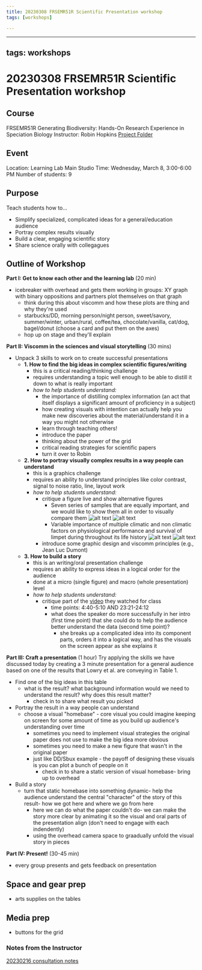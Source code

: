 ```yaml
---
title: 20230308 FRSEMR51R Scientific Presentation workshop
tags: [workshops]

---
```


---
tags: workshops
---
# 20230308 FRSEMR51R Scientific Presentation workshop


## Course
FRSEMR51R Generating Biodiversity: Hands-On Research Experience in Speciation Biology 
Instructor: Robin Hopkins
[Project Folder](https://drive.google.com/drive/folders/1RXB86kdhsCdwztynt-dH79RmXprksEdm)

## Event
Location: Learning Lab Main Studio
Time: Wednesday, March 8,  3:00-6:00 PM
Number of students: 9

## Purpose
Teach students how to...
* Simplify specialized, complicated ideas for a general/education audience
* Portray complex results visually
* Build a clear, engaging scientific story
* Share science orally with collegagues


## Outline of Workshop
**Part I: Get to know each other and the learning lab** (20 min)
* icebreaker with overhead and gets them working in groups: XY graph with binary oppositions and partners plot themselves on that graph
    * think during this about viscomm and how these plots are thing and why they're used
    * starbucks/DD, morning person/night person, sweet/savory, summer/winter, urban/rural, coffee/tea, chocolate/vanilla, cat/dog, bagel/donut (choose a card and put them on the axes)
    * hop up on stage and they'll explain

**Part II: Viscomm in the sciences and visual storytelling** (30 mins)
* Unpack 3 skills to work on to create successful presentations
    * **1. How to find the big ideas in complex scientific figures/writing**
        * this is a critical reading/thinking challenge
        * requires understanding a topic well enough to be able to distill it down to what is really important
        * *how to help students understand:*
            * the importance of distilling complex information (an act that itself displays a significant amount of proficiency in a subject)
            * how creating visuals with intention can actually help you make new discoveries about the material/understand it in a way you might not otherwise
            * learn through teaching others!
            * introduce the paper
            * thinking about the power of the grid
            * critical reading strategies for scientific papers
            * turn it over to Robin
    * **2. How to portray visually complex results in a way people can understand**
        * this is a graphics challenge
        * requires an ability to understand principles like color contrast, signal to noise ratio, line, layout work
        * *how to help students understand:*
            * critique a figure live and show alternative figures
                * Seven series of samples that are equally important, and we would like to show them all in order to visually compare them 
                ![alt text](https://files.slack.com/files-pri/T0HTW3H0V-F04SRK3A1HA/screen_shot_2023-03-06_at_11.30.50_pm.png?pub_secret=98201fb903)
                ![alt text](https://files.slack.com/files-pri/T0HTW3H0V-F04SL7B159B/screen_shot_2023-03-06_at_11.31.05_pm.png?pub_secret=3cb2d494e0)
                * Variable importance of multiple climatic and non climatic factors on physiological performance and survival of limpet during throughout its life history
                ![alt text](https://files.slack.com/files-pri/T0HTW3H0V-F04TCRHKTBJ/screen_shot_2023-03-06_at_11.22.15_pm.png?pub_secret=6fa0cfe0b3)
                ![alt text](https://files.slack.com/files-pri/T0HTW3H0V-F04SGH3MWES/screen_shot_2023-03-06_at_11.23.21_pm.png?pub_secret=608aadbd56)
            * introduce some graphic design and viscomm principles (e.g., Jean Luc Dumont)
    * **3. How to build a story**
        * this is an writing/oral presentation challenge
        * requires an ability to express ideas in a logical order for the audience
        * done at a micro (single figure) and macro (whole presentation) level
        * *how to help students understand:*
            * critique part of the [video](https://www.youtube.com/watch?v=Uv_NtODQiss&t=2548s) they watched for class
                * time points: 4:40-5:10 AND  23:21-24:12
                *  what does the speaker do more successfully in her intro (first time point) that she could do to help the audience better understand the data (second time point)?
                    *  she breaks up a complicated idea into its component parts, orders it into a logical way, and has the visuals on the screen appear as she explains it 

**Part III: Craft a presentation** (1 hour)
Try applying the skills we have discussed today by creating a 3 minute presentation for a general audience based on one of the results that Lowry et al. are conveying in Table 1.
* Find one of the big ideas in this table
    * what is the result? what background information would we need to understand the result? why does this result matter?
        * check in to share what result you picked
* Portray the result in a way people can understand
    * choose a visual "homebase" - core visual you could imagine keeping on screen for some amount of time as you build up audience's understanding over time
        * sometimes you need to implement visual strategies the original paper does not use to make the big idea more obvious
        * sometimes you need to make a new figure that wasn't in the original paper
        * just like DD/Sbux example - the payoff of designing these visuals is you can plot a bunch of people on it
            * check in to share a static version of visual homebase- bring up to overhead 
* Build a story
    * turn that static homebase into something dynamic- help the audience understand the central "character" of the story of this result- how we got here and where we go from here
        * here we can do what the paper couldn't do- we can make the story more clear by animating it so the visual and oral parts of the presentation  align (don't need to engage with each indendently)
        * using the overhead camera space to graadually unfold the visual story in pieces

**Part IV: Present!** (30-45 min)
* every group presents and gets feedback on presentation

## Space and gear prep
* arts supplies on the tables
## Media prep
* buttons for the grid

### Notes from the Instructor
[20230216 consultation notes](https://docs.google.com/document/d/1ujAupeOi9lsocd0eCZAyMXsyhkXhqTksVW5a-V-G4M0/edit#heading=h.absunsv25hxr)
